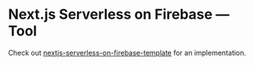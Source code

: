 # Next.js Serverless on Firebase — Tool

Check out [nextjs-serverless-on-firebase-template](https://github.com/DanielGiljam/nextjs-serverless-on-firebase-template "github.com/DanielGiljam/nextjs-serverless-on-firebase-template") for an implementation.
